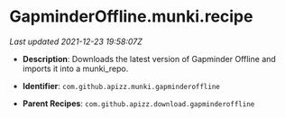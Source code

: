 # GapminderOffline.munki.recipe

_Last updated 2021-12-23 19:58:07Z_

- **Description**: Downloads the latest version of Gapminder Offline and imports it into a munki_repo.

- **Identifier**: `com.github.apizz.munki.gapminderoffline`

- **Parent Recipes**: `com.github.apizz.download.gapminderoffline`